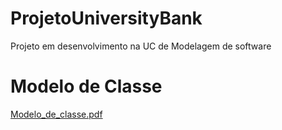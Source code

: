 # ProjetoUniversityBank
Projeto em desenvolvimento na UC de Modelagem de software

# Modelo de Classe 

[Modelo_de_classe.pdf](https://github.com/yagohpt11221/ProjetoUniversityBank/files/7612573/Modelo_de_classe.pdf)
